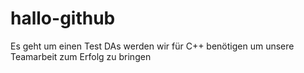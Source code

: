 # hallo-github
Es geht um einen Test
DAs werden wir für C++ benötigen um unsere Teamarbeit zum Erfolg zu bringen

